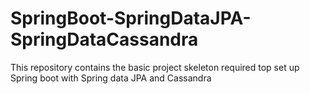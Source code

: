 # SpringBoot-SpringDataJPA-SpringDataCassandra


This repository contains the basic project skeleton required top set up Spring boot with Spring data JPA and Cassandra

